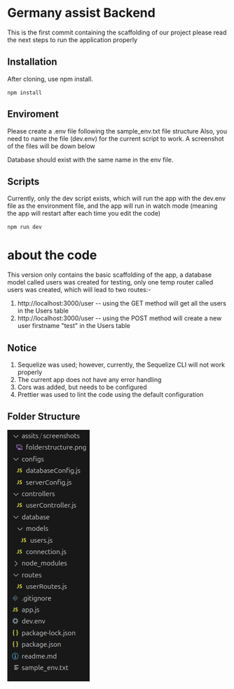 # Germany assist Backend

This is the first commit containing the scaffolding of our project please read the next steps to run the application properly

## Installation

After cloning, use npm install.

```
npm install
```

## Enviroment

Please create a .env file following the sample_env.txt file structure
Also, you need to name the file (dev.env) for the current script to work. A screenshot of the files will be down below

Database should exist with the same name in the env file.

## Scripts

Currently, only the dev script exists, which will run the app with the dev.env file as the environment file, and the app will run in watch mode (meaning the app will restart after each time you edit the code)

```bash
npm run dev
```

# about the code

This version only contains the basic scaffolding of the app, a database model called users was created for testing, only one temp router called users was created, which will lead to two routes:-

1. http://localhost:3000/user -- using the GET method will get all the users in the Users table
2. http://localhost:3000/user -- using the POST method will create a new user firstname "test" in the Users table

## Notice

1.  Sequelize was used; however, currently, the Sequelize CLI will not work properly
2.  The current app does not have any error handling
3.  Cors was added, but needs to be configured
4.  Prettier was used to lint the code using the default configuration

## Folder Structure

![image](./assits/screenshots/folderstructure.png)
